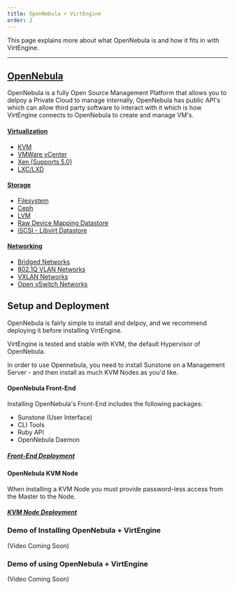 ```yaml
---
title: OpenNebula + VirtEngine
order: 2
---
```


This page explains more about what OpenNebula is and how it fits in with VirtEngine.

---

## [OpenNebula](https://opennebula.org)

OpenNebula is a fully Open Source Management Platform that allows you to delpoy a Private Cloud to manage internally, OpenNebula has public API's which can allow third party software to interact with it which is how VirtEngine connects to OpenNebula to create and manage VM's.

#### [Virtualization](https://docs.opennebula.org/5.4/deployment/open_cloud_host_setup/index.html)
- [KVM](https://docs.opennebula.org/5.4/deployment/open_cloud_host_setup/kvm_driver.html)
- [VMWare vCenter](https://docs.opennebula.org/5.4/deployment/vmware_infrastructure_setup/index.html)
- [Xen (Supports 5.0)](https://github.com/OpenNebula/addon-xen)
- [LXC/LXD](https://github.com/OpenNebula/addon-lxcone)

#### [Storage](https://docs.opennebula.org/5.4/deployment/open_cloud_storage_setup/overview.html#datastore-types)
- [Filesystem](https://docs.opennebula.org/5.4/deployment/open_cloud_storage_setup/fs_ds.html#fs-ds)
- [Ceph](https://docs.opennebula.org/5.4/deployment/open_cloud_storage_setup/ceph_ds.html#ceph-ds)
- [LVM](https://docs.opennebula.org/5.4/deployment/open_cloud_storage_setup/lvm_drivers.html#lvm-drivers)
- [Raw Device Mapping Datastore](https://docs.opennebula.org/5.4/deployment/open_cloud_storage_setup/dev_ds.html#dev-ds)
- [iSCSI - Libvirt Datastore](https://docs.opennebula.org/5.4/deployment/open_cloud_storage_setup/iscsi_ds.html#iscsi-ds)

#### [Networking](https://docs.opennebula.org/5.4/deployment/open_cloud_networking_setup/index.html)
- [Bridged Networks](https://docs.opennebula.org/5.4/deployment/open_cloud_networking_setup/bridged.html)
- [802.1Q VLAN Networks](https://docs.opennebula.org/5.4/deployment/open_cloud_networking_setup/bridged.html)
- [VXLAN Networks](https://docs.opennebula.org/5.4/deployment/open_cloud_networking_setup/vxlan.html)
- [Open vSwitch Networks](https://docs.opennebula.org/5.4/deployment/open_cloud_networking_setup/vxlan.html)

## Setup and Deployment

OpenNebula is fairly simple to install and delpoy, and we recommend deploying it before installing VirtEngine.

VirtEngine is tested and stable with KVM, the default Hypervisor of OpenNebula.

In order to use Opennebula, you need to install Sunstone on a Management Server - and then install as much KVM Nodes as you'd like.

#### OpenNebula Front-End
Installing OpenNebula's Front-End includes the following packages:
- Sunstone (User Interface)
- CLI Tools
- Ruby API
- OpenNebula Daemon


##### [Front-End Deployment](https://docs.opennebula.org/5.4/deployment/opennebula_installation/index.html)


#### OpenNebula KVM Node

When installing a KVM Node you must provide password-less access from the Master to the Node.

##### [KVM Node Deployment](https://docs.opennebula.org/5.4/deployment/node_installation/kvm_node_installation.html)

### Demo of Installing OpenNebula + VirtEngine

(Video Coming Soon)

### Demo of using OpenNebula + VirtEngine

(Video Coming Soon)